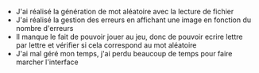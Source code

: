 * J'ai réalisé la génération de mot aléatoire avec la lecture de fichier
* J'ai réalisé la gestion des erreurs en affichant une image en fonction du nombre d'erreurs
* Il manque le fait de pouvoir jouer au jeu, donc de pouvoir ecrire lettre par lettre et vérifier si cela correspond au
mot aléatoire
* J'ai mal géré mon temps, j'ai perdu beaucoup de temps pour faire marcher l'interface

